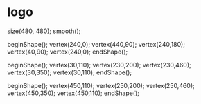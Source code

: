 # logo
size(480, 480);
smooth();

beginShape();
vertex(240,0);
vertex(440,90);
vertex(240,180);
vertex(40,90);
vertex(240,0);
endShape();

beginShape();
vertex(30,110);
vertex(230,200);
vertex(230,460);
vertex(30,350);
vertex(30,110);
endShape();

beginShape();
vertex(450,110);
vertex(250,200);
vertex(250,460);
vertex(450,350);
vertex(450,110);
endShape();
